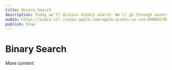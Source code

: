 ```yaml
---
title: Binary Search
description: Today we'll discuss binary search. We'll go through several examples when the algorithm makes sense and discuss in detail how it works. By the end of the episode, you'll know when to apply binary search and know why it's more efficient than liner search.
audio: https://audio-ssl.itunes.apple.com/apple-assets-us-std-000001/Music4/v4/f0/b8/fa/f0b8fa78-b63b-34df-c4f2-4156a3a83b38/mzaf_6470951130098414732.plus.aac.ep.m4a
publish: true
---
```


# Binary Search

More content
